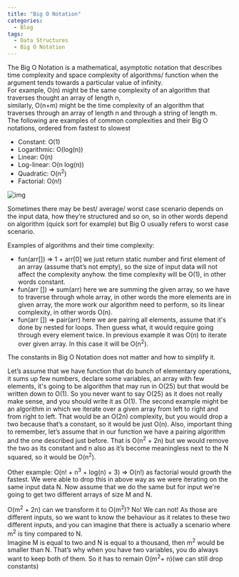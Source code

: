 ```yaml
---
title: "Big O Notation"
categories:
  - Blog
tags:
  - Data Structures
  - Big O Notation
---
```


The Big O Notation is a mathematical, asymptotic notation that describes time complexity and space complexity of algorithms/ function when the argument tends towards a particular value of infinity.<br>
For example, O(n) might be the same complexity of an algorithm that traverses thought an array of length n, <br>similarly, O(n+m) might be the time complexity of an algorithm that traverses through an array of length n and through a string of length m.<br>
The following are examples of common complexities and their Big O notations, ordered from fastest to slowest

- Constant: O(1)
- Logarithmic: O(log(n))
- Linear: O(n)
- Log-linear: O(n log(n))
- Quadratic: O(n<sup>2</sup>)
- Factorial: O(n!)

![img]({{site.url}}/assets/blog_images/2022-08-01-big-o-notation/big-o-notation-complexity-visualization.png)

Sometimes there may be best/ average/ worst case scenario depends on the input data, how they’re structured and so on, so in other words depend on algorithm (quick sort for example) but Big O usually refers to worst case scenario.

Examples of algorithms and their time complexity:

- fun(arr[]) ⇒ 1 + arr\[0]     we just return static number and first element of an array (assume that’s not empty), so the size of input data will not affect the complexity anyhow. the time complexity will be O(1), in other words constant.
- fun(arr []) ⇒ sum(arr)    here we are summing the given array, so we have to traverse through whole array, in other words the more elements are in given array, the more work our algorithm need to perform, so its linear complexity, in other words O(n).
- fun(arr []) ⇒ pair(arr)    here we are pairing all elements, assume that it's done by nested for loops. Then guess what, it would require going through every element twice. In previous example it was O(n) to iterate over given array. In this case it will be O(n<sup>2</sup>).

The constants in Big O Notation does not matter and how to simplify it.


Let’s assume that we have function that do bunch of elementary operations, it sums up few numbers, declare some variables, an array with few elements, it's going to be algorithm that may run in O(25) but that would be written down to O(1). So you never want to say O(25) as it does not really make sense, and you should write it as O(1).
The second example might be an algorithm in which we iterate over a given array from left to right and from right to left.  That would be an O(2n) complexity, but you would drop a two because that’s a constant, so it would be just O(n).
Also, important thing to remember, let’s assume that in our function we have a pairing algorithm and the one described just before. That is O(n<sup>2</sup> + 2n) but we would remove the two as its constant and n also as it’s become meaningless next to the N squared, so it would be O(n<sup>2</sup>).

Other example: O(n! + n<sup>3</sup> + log(n) + 3)   ⇒   O(n!)   as factorial would growth the fastest.
We were able to drop this in above way as we were iterating on the same input data N.
Now assume that we do the same but for input we're going to get two different arrays of size M and N.

O(m<sup>2</sup> + 2n) can we transform it to O(m<sup>2</sup>)?
No! We can not! As those are different inputs, so we want to know the behaviour as it relates to these two different inputs, and you can imagine that there is actually a scenario where m<sup>2</sup> is tiny compared to N. <br>
Imagine M is equal to two and N is equal to a thousand, then m<sup>2</sup> would be smaller than N. That’s why when you have two variables, you do always want to keep both of them.  So it has to remain O(m<sup>2</sup>+ n)(we can  still drop constants)